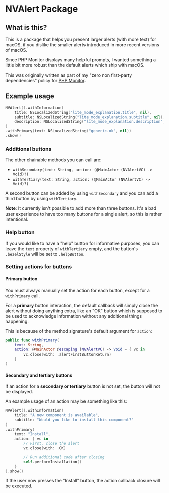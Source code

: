 # NVAlert Package

## What is this?

This is a package that helps you present larger alerts (with more text) for macOS, if you dislike the smaller alerts introduced in more recent versions of macOS.

Since PHP Monitor displays many helpful prompts, I wanted something a little bit more robust than the default alerts which ship with macOS.

This was originally written as part of my "zero non first-party dependencies" policy for [PHP Monitor](https://github.com/nicoverbruggen/phpmon).

## Example usage

```swift
NVAlert().withInformation(
    title: NSLocalizedString("lite_mode_explanation.title", nil),
    subtitle: NSLocalizedString("lite_mode_explanation.subtitle", nil),
    description: NSLocalizedString("lite_mode_explanation.description", nil)
)
.withPrimary(text: NSLocalizedString("generic.ok", nil))
.show()
```

### Additional buttons

The other chainable methods you can call are:

- `withSecondary(text: String, action: (@MainActor (NVAlertVC) -> Void)?)`
- `withTertiary(text: String, action: (@MainActor (NVAlertVC) -> Void)?)`

A second button can be added by using `withSecondary` and you can add a third button by using `withTertiary`.

**Note**: It currently isn't possible to add more than three buttons. It's a bad user experience to have too many buttons for a single alert, so this is rather intentional.

### Help button

If you would like to have a "help" button for informative purposes, you can leave the `text` property of `withTertiary` empty, and the button's `.bezelStyle` will be set to `.helpButton`.

### Setting actions for buttons

#### Primary button

You must always manually set the action for each button, except for a `withPrimary` call. 

For a **primary** button interaction, the default callback will simply close the alert without doing anything extra, like an "OK" button which is supposed to be used to acknowledge information without any additional things happening.

This is because of the method signature's default argument for `action`:

```swift
public func withPrimary(
    text: String,
    action: @MainActor @escaping (NVAlertVC) -> Void = { vc in
        vc.close(with: .alertFirstButtonReturn)
    }
)
```

#### Secondary and tertiary buttons

If an action for a **secondary or tertiary** button is not set, the button will not be displayed.

An example usage of an action may be something like this:

```swift
NVAlert().withInformation(
    title: "A new component is available",
    subtitle: "Would you like to install this component?"
)
.withPrimary(
    text: "Install",
    action: { vc in
        // First, close the alert
        vc.close(with: .OK)

        // Run additional code after closing
        self.performInstallation()
    }
).show()
```

If the user now presses the "Install" button, the action callback closure will be executed.
